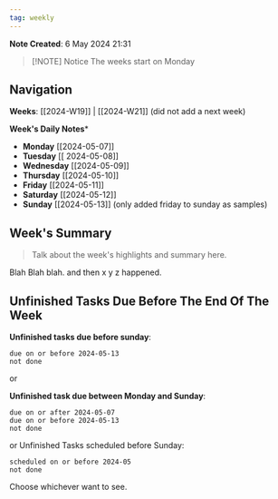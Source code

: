 ```yaml
---
tag: weekly
---
```


**Note Created**: 6 May 2024 21:31

> [!NOTE] Notice
> The weeks start on Monday


## Navigation
**Weeks**:  [[2024-W19]] | [[2024-W21]] (did not add a next week)

**Week's Daily Notes***
- **Monday** [[2024-05-07]]
- **Tuesday** [[ 2024-05-08]]
- **Wednesday** [[2024-05-09]]
 - **Thursday** [[2024-05-10]]
- **Friday** [[2024-05-11]]
- **Saturday** [[2024-05-12]]
- **Sunday** [[2024-05-13]]
(only added friday to sunday as samples)

## Week's Summary
> Talk about the week's highlights and summary here.

Blah Blah blah.
and then x y z happened.
## Unfinished Tasks Due Before The End Of The Week

**Unfinished tasks due before sunday**:
```tasks
due on or before 2024-05-13
not done
```

or 

**Unfinished task due between Monday and Sunday**:

```tasks
due on or after 2024-05-07
due on or before 2024-05-13
not done
```

or Unfinished Tasks scheduled before Sunday:

```tasks
scheduled on or before 2024-05
not done
```

Choose whichever want to see.